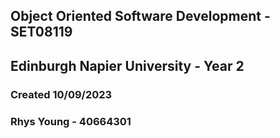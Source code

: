 ## Object Oriented Software Development - SET08119
## Edinburgh Napier University - Year 2
### Created 10/09/2023
### Rhys Young - 40664301
